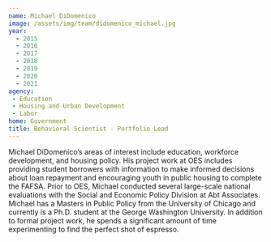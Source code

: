 ```yaml
---
name: Michael DiDomenico
image: /assets/img/team/didomenico_michael.jpg
year:
  - 2015
  - 2016
  - 2017
  - 2018
  - 2019
  - 2020
  - 2021
agency:
 - Education
 - Housing and Urban Development
 - Labor
home: Government
title: Behavioral Scientist - Portfolio Lead
---
```


Michael DiDomenico’s areas of interest include education, workforce development, and housing policy. His project work at OES includes providing student borrowers with information to make informed decisions about loan repayment and encouraging youth in public housing to complete the FAFSA. Prior to OES, Michael conducted several large-scale national evaluations with the Social and Economic Policy Division at Abt Associates. Michael has a Masters in Public Policy from the University of Chicago and currently is a Ph.D. student at the George Washington University. In addition to formal project work, he spends a significant amount of time experimenting to find the perfect shot of espresso.
